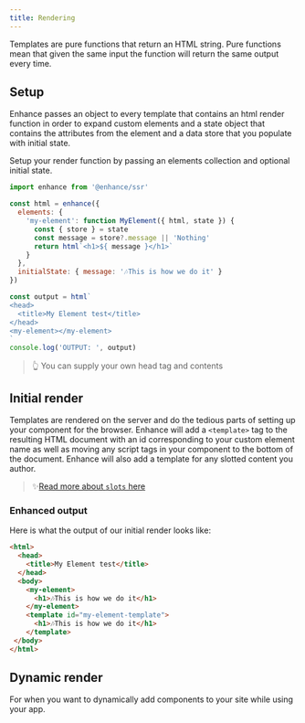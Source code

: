 ```yaml
---
title: Rendering
---
```


Templates are pure functions that return an HTML string. Pure functions mean that given the same input the function will return the same output every time.

## Setup

Enhance passes an object to every template that contains an html render function in order to expand custom elements and a state object that contains the attributes from the element and a data store that you populate with initial state.

Setup your render function by passing an elements collection and optional initial state.
```javascript
import enhance from '@enhance/ssr'

const html = enhance({
  elements: {
    'my-element': function MyElement({ html, state }) {
      const { store } = state
      const message = store?.message || 'Nothing'
      return html`<h1>${ message }</h1>`
    }
  },
  initialState: { message: '🎶This is how we do it' }
})

const output = html`
<head>
  <title>My Element test</title>
</head>
<my-element></my-element>
`
console.log('OUTPUT: ', output)
```

> 👆 You can supply your own head tag and contents

## Initial render

Templates are rendered on the server and do the tedious parts of setting up your component for the browser.
Enhance will add a `<template>` tag to the resulting HTML document with an id corresponding to your custom element name as well as moving any script tags in your component to the bottom of the document. Enhance will also add a template for any slotted content you author.

> ✨[Read more about `slots` here](http://localhost:3333/docs/learn/concepts/rendering/slots)

### Enhanced output

Here is what the output of our initial render looks like:
```html
<html>
  <head>
    <title>My Element test</title>
  </head>
  <body>
    <my-element>
      <h1>🎶This is how we do it</h1>
    </my-element>
    <template id="my-element-template">
      <h1>🎶This is how we do it</h1>
    </template>
 </body>
</html>
```

## Dynamic render
For when you want to dynamically add components to your site while using your app.

##
